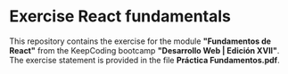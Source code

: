 # Exercise React fundamentals

This repository contains the exercise for the module **"Fundamentos de React"** from the KeepCoding bootcamp **"Desarrollo Web | Edición XVII"**.
The exercise statement is provided in the file **Práctica Fundamentos.pdf**.
